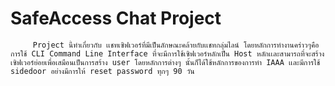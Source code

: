 # SafeAccess Chat Project
         Project นี้ทำเกี่ยวกับ เเชทเซิฟเวอร์ที่มีเป็นลักษณะคล้ายกับเเชทกลุ่มไลน์ โดยหลักการทำงานคร่าวๆคือ การใช้ CLI Command Line Interface ที่จะมีการใช้เซิฟเวอร์หลักเป็น Host หลักเเละสามารถที่จะสร้างเซิฟเวอร์ย่อยเพื่อเสมือนเป็นการสร้าง user โดยหลักการต่างๆ นั้นก็ได้ใช้หลักการของการทำ IAAA เเละมีการใช้ sidedoor อย่างมีการให้ reset password ทุกๆ 90 วัน